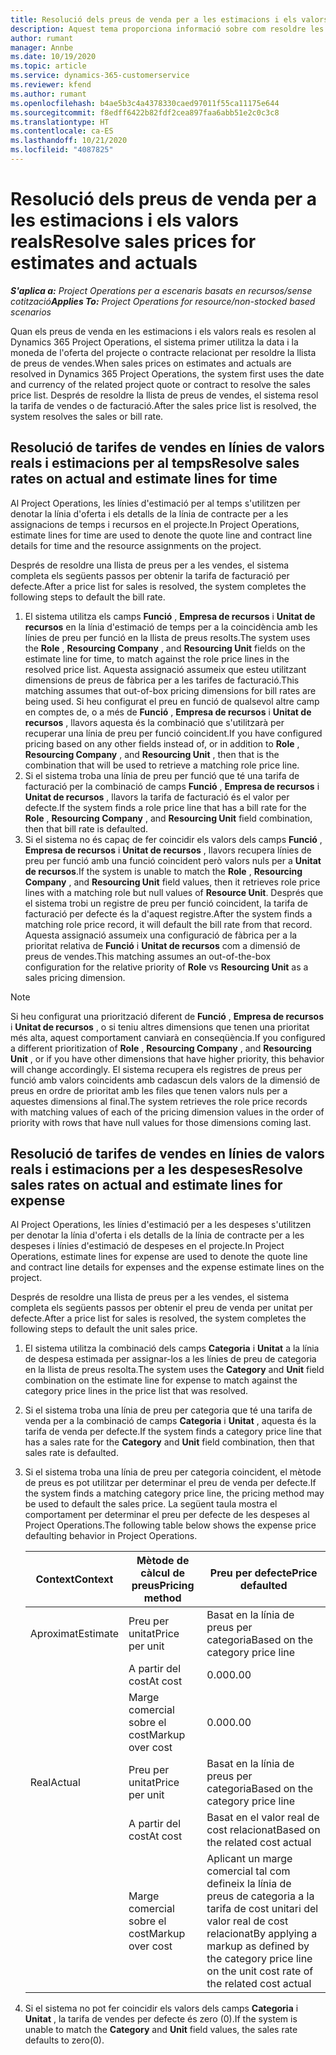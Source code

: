 ```yaml
---
title: Resolució dels preus de venda per a les estimacions i els valors reals
description: Aquest tema proporciona informació sobre com resoldre les tarifes de vendes per a estimacions i valors reals.
author: rumant
manager: Annbe
ms.date: 10/19/2020
ms.topic: article
ms.service: dynamics-365-customerservice
ms.reviewer: kfend
ms.author: rumant
ms.openlocfilehash: b4ae5b3c4a4378330caed97011f55ca11175e644
ms.sourcegitcommit: f8edff6422b82fdf2cea897faa6abb51e2c0c3c8
ms.translationtype: HT
ms.contentlocale: ca-ES
ms.lasthandoff: 10/21/2020
ms.locfileid: "4087825"
---
```

# <a name="resolve-sales-prices-for-estimates-and-actuals"></a><span data-ttu-id="8fcef-103">Resolució dels preus de venda per a les estimacions i els valors reals</span><span class="sxs-lookup"><span data-stu-id="8fcef-103">Resolve sales prices for estimates and actuals</span></span>

<span data-ttu-id="8fcef-104">_**S'aplica a:** Project Operations per a escenaris basats en recursos/sense cotització_</span><span class="sxs-lookup"><span data-stu-id="8fcef-104">_**Applies To:** Project Operations for resource/non-stocked based scenarios_</span></span>

<span data-ttu-id="8fcef-105">Quan els preus de venda en les estimacions i els valors reals es resolen al Dynamics 365 Project Operations, el sistema primer utilitza la data i la moneda de l'oferta del projecte o contracte relacionat per resoldre la llista de preus de vendes.</span><span class="sxs-lookup"><span data-stu-id="8fcef-105">When sales prices on estimates and actuals are resolved in Dynamics 365 Project Operations, the system first uses the date and currency of the related project quote or contract to resolve the sales price list.</span></span> <span data-ttu-id="8fcef-106">Després de resoldre la llista de preus de vendes, el sistema resol la tarifa de vendes o de facturació.</span><span class="sxs-lookup"><span data-stu-id="8fcef-106">After the sales price list is resolved, the system resolves the sales or bill rate.</span></span>

## <a name="resolve-sales-rates-on-actual-and-estimate-lines-for-time"></a><span data-ttu-id="8fcef-107">Resolució de tarifes de vendes en línies de valors reals i estimacions per al temps</span><span class="sxs-lookup"><span data-stu-id="8fcef-107">Resolve sales rates on actual and estimate lines for time</span></span>

<span data-ttu-id="8fcef-108">Al Project Operations, les línies d'estimació per al temps s'utilitzen per denotar la línia d'oferta i els detalls de la línia de contracte per a les assignacions de temps i recursos en el projecte.</span><span class="sxs-lookup"><span data-stu-id="8fcef-108">In Project Operations, estimate lines for time are used to denote the quote line and contract line details for time and the resource assignments on the project.</span></span>

<span data-ttu-id="8fcef-109">Després de resoldre una llista de preus per a les vendes, el sistema completa els següents passos per obtenir la tarifa de facturació per defecte.</span><span class="sxs-lookup"><span data-stu-id="8fcef-109">After a price list for sales is resolved, the system completes the following steps to default the bill rate.</span></span>

1. <span data-ttu-id="8fcef-110">El sistema utilitza els camps **Funció** , **Empresa de recursos** i **Unitat de recursos** en la línia d'estimació de temps per a la coincidència amb les línies de preu per funció en la llista de preus resolts.</span><span class="sxs-lookup"><span data-stu-id="8fcef-110">The system uses the **Role** , **Resourcing Company** , and **Resourcing Unit** fields on the estimate line for time, to match against the role price lines in the resolved price list.</span></span> <span data-ttu-id="8fcef-111">Aquesta assignació assumeix que esteu utilitzant dimensions de preus de fàbrica per a les tarifes de facturació.</span><span class="sxs-lookup"><span data-stu-id="8fcef-111">This matching assumes that out-of-box pricing dimensions for bill rates are being used.</span></span> <span data-ttu-id="8fcef-112">Si heu configurat el preu en funció de qualsevol altre camp en comptes de, o a més de **Funció** , **Empresa de recursos** i **Unitat de recursos** , llavors aquesta és la combinació que s'utilitzarà per recuperar una línia de preu per funció coincident.</span><span class="sxs-lookup"><span data-stu-id="8fcef-112">If you have configured pricing based on any other fields instead of, or in addition to **Role** , **Resourcing Company** , and **Resourcing Unit** , then that is the combination that will be used to retrieve a matching role price line.</span></span>
2. <span data-ttu-id="8fcef-113">Si el sistema troba una línia de preu per funció que té una tarifa de facturació per la combinació de camps **Funció** , **Empresa de recursos** i **Unitat de recursos** , llavors la tarifa de facturació és el valor per defecte.</span><span class="sxs-lookup"><span data-stu-id="8fcef-113">If the system finds a role price line that has a bill rate for the **Role** , **Resourcing Company** , and **Resourcing Unit** field combination, then that bill rate is defaulted.</span></span>
3. <span data-ttu-id="8fcef-114">Si el sistema no és capaç de fer coincidir els valors dels camps **Funció** , **Empresa de recursos** i **Unitat de recursos** , llavors recupera línies de preu per funció amb una funció coincident però valors nuls per a **Unitat de recursos**.</span><span class="sxs-lookup"><span data-stu-id="8fcef-114">If the system is unable to match the **Role** , **Resourcing Company** , and **Resourcing Unit** field values, then it retrieves role price lines with a matching role but null values of **Resource Unit**.</span></span> <span data-ttu-id="8fcef-115">Després que el sistema trobi un registre de preu per funció coincident, la tarifa de facturació per defecte és la d'aquest registre.</span><span class="sxs-lookup"><span data-stu-id="8fcef-115">After the system finds a matching role price record, it will default the bill rate from that record.</span></span> <span data-ttu-id="8fcef-116">Aquesta assignació assumeix una configuració de fàbrica per a la prioritat relativa de **Funció** i **Unitat de recursos** com a dimensió de preus de vendes.</span><span class="sxs-lookup"><span data-stu-id="8fcef-116">This matching assumes an out-of-the-box configuration for the relative priority of **Role** vs **Resourcing Unit** as a sales pricing dimension.</span></span>

> [!NOTE]
> <span data-ttu-id="8fcef-117">Si heu configurat una priorització diferent de **Funció** , **Empresa de recursos** i **Unitat de recursos** , o si teniu altres dimensions que tenen una prioritat més alta, aquest comportament canviarà en conseqüència.</span><span class="sxs-lookup"><span data-stu-id="8fcef-117">If you configured a different prioritization of **Role** , **Resourcing Company** , and **Resourcing Unit** , or if you have other dimensions that have higher priority, this behavior will change accordingly.</span></span> <span data-ttu-id="8fcef-118">El sistema recupera els registres de preus per funció amb valors coincidents amb cadascun dels valors de la dimensió de preus en ordre de prioritat amb les files que tenen valors nuls per a aquestes dimensions al final.</span><span class="sxs-lookup"><span data-stu-id="8fcef-118">The system retrieves the role price records with matching values of each of the pricing dimension values in the order of priority with rows that have null values for those dimensions coming last.</span></span>

## <a name="resolve-sales-rates-on-actual-and-estimate-lines-for-expense"></a><span data-ttu-id="8fcef-119">Resolució de tarifes de vendes en línies de valors reals i estimacions per a les despeses</span><span class="sxs-lookup"><span data-stu-id="8fcef-119">Resolve sales rates on actual and estimate lines for expense</span></span>

<span data-ttu-id="8fcef-120">Al Project Operations, les línies d'estimació per a les despeses s'utilitzen per denotar la línia d'oferta i els detalls de la línia de contracte per a les despeses i línies d'estimació de despeses en el projecte.</span><span class="sxs-lookup"><span data-stu-id="8fcef-120">In Project Operations, estimate lines for expense are used to denote the quote line and contract line details for expenses and the expense estimate lines on the project.</span></span>

<span data-ttu-id="8fcef-121">Després de resoldre una llista de preus per a les vendes, el sistema completa els següents passos per obtenir el preu de venda per unitat per defecte.</span><span class="sxs-lookup"><span data-stu-id="8fcef-121">After a price list for sales is resolved, the system completes the following steps to default the unit sales price.</span></span>

1. <span data-ttu-id="8fcef-122">El sistema utilitza la combinació dels camps **Categoria** i **Unitat** a la línia de despesa estimada per assignar-los a les línies de preu de categoria en la llista de preus resolta.</span><span class="sxs-lookup"><span data-stu-id="8fcef-122">The system uses the **Category** and **Unit** field combination on the estimate line for expense to match against the category price lines in the price list that was resolved.</span></span>
2. <span data-ttu-id="8fcef-123">Si el sistema troba una línia de preu per categoria que té una tarifa de venda per a la combinació de camps **Categoria** i **Unitat** , aquesta és la tarifa de venda per defecte.</span><span class="sxs-lookup"><span data-stu-id="8fcef-123">If the system finds a category price line that has a sales rate for the **Category** and **Unit** field combination, then that sales rate is defaulted.</span></span>
3. <span data-ttu-id="8fcef-124">Si el sistema troba una línia de preu per categoria coincident, el mètode de preus es pot utilitzar per determinar el preu de venda per defecte.</span><span class="sxs-lookup"><span data-stu-id="8fcef-124">If the system finds a matching category price line, the pricing method may be used to default the sales price.</span></span> <span data-ttu-id="8fcef-125">La següent taula mostra el comportament per determinar el preu per defecte de les despeses al Project Operations.</span><span class="sxs-lookup"><span data-stu-id="8fcef-125">The following table below shows the expense price defaulting behavior in Project Operations.</span></span>

    | <span data-ttu-id="8fcef-126">Context</span><span class="sxs-lookup"><span data-stu-id="8fcef-126">Context</span></span> | <span data-ttu-id="8fcef-127">Mètode de càlcul de preus</span><span class="sxs-lookup"><span data-stu-id="8fcef-127">Pricing method</span></span> | <span data-ttu-id="8fcef-128">Preu per defecte</span><span class="sxs-lookup"><span data-stu-id="8fcef-128">Price defaulted</span></span> |
    | --- | --- | --- |
    | <span data-ttu-id="8fcef-129">Aproximat</span><span class="sxs-lookup"><span data-stu-id="8fcef-129">Estimate</span></span> | <span data-ttu-id="8fcef-130">Preu per unitat</span><span class="sxs-lookup"><span data-stu-id="8fcef-130">Price per unit</span></span> | <span data-ttu-id="8fcef-131">Basat en la línia de preus per categoria</span><span class="sxs-lookup"><span data-stu-id="8fcef-131">Based on the category price line</span></span> |
    | &nbsp; | <span data-ttu-id="8fcef-132">A partir del cost</span><span class="sxs-lookup"><span data-stu-id="8fcef-132">At cost</span></span> | <span data-ttu-id="8fcef-133">0.00</span><span class="sxs-lookup"><span data-stu-id="8fcef-133">0.00</span></span> |
    | &nbsp; | <span data-ttu-id="8fcef-134">Marge comercial sobre el cost</span><span class="sxs-lookup"><span data-stu-id="8fcef-134">Markup over cost</span></span> | <span data-ttu-id="8fcef-135">0.00</span><span class="sxs-lookup"><span data-stu-id="8fcef-135">0.00</span></span> |
    | <span data-ttu-id="8fcef-136">Real</span><span class="sxs-lookup"><span data-stu-id="8fcef-136">Actual</span></span> | <span data-ttu-id="8fcef-137">Preu per unitat</span><span class="sxs-lookup"><span data-stu-id="8fcef-137">Price per unit</span></span> | <span data-ttu-id="8fcef-138">Basat en la línia de preus per categoria</span><span class="sxs-lookup"><span data-stu-id="8fcef-138">Based on the category price line</span></span> |
    | &nbsp; | <span data-ttu-id="8fcef-139">A partir del cost</span><span class="sxs-lookup"><span data-stu-id="8fcef-139">At cost</span></span> | <span data-ttu-id="8fcef-140">Basat en el valor real de cost relacionat</span><span class="sxs-lookup"><span data-stu-id="8fcef-140">Based on the related cost actual</span></span> |
    | &nbsp; | <span data-ttu-id="8fcef-141">Marge comercial sobre el cost</span><span class="sxs-lookup"><span data-stu-id="8fcef-141">Markup over cost</span></span> | <span data-ttu-id="8fcef-142">Aplicant un marge comercial tal com defineix la línia de preus de categoria a la tarifa de cost unitari del valor real de cost relacionat</span><span class="sxs-lookup"><span data-stu-id="8fcef-142">By applying a markup as defined by the category price line on the unit cost rate of the related cost actual</span></span> |

4. <span data-ttu-id="8fcef-143">Si el sistema no pot fer coincidir els valors dels camps **Categoria** i **Unitat** , la tarifa de vendes per defecte és zero (0).</span><span class="sxs-lookup"><span data-stu-id="8fcef-143">If the system is unable to match the **Category** and **Unit** field values, the sales rate defaults to zero(0).</span></span>
